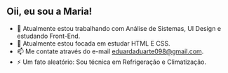 
## Oii, eu sou a Maria!

- 🔭 Atualmente estou trabalhando com Análise de Sistemas, UI Design e estudando Front-End. 
- 🌱 Atualmente estou focada em estudar HTML E CSS.
- 📫 Me contate através do e-mail eduardaduarte098@gmail.com.
- ⚡ Um fato aleatório: Sou técnica em Refrigeração e Climatização.
  
